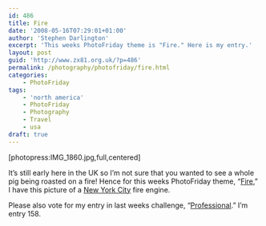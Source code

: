 ```yaml
---
id: 486
title: Fire
date: '2008-05-16T07:29:01+01:00'
author: 'Stephen Darlington'
excerpt: 'This weeks PhotoFriday theme is "Fire." Here is my entry.'
layout: post
guid: 'http://www.zx81.org.uk/?p=486'
permalink: /photography/photofriday/fire.html
categories:
    - PhotoFriday
tags:
    - 'north america'
    - PhotoFriday
    - Photography
    - Travel
    - usa
draft: true
---
```


\[photopress:IMG\_1860.jpg,full,centered\]

It’s still early here in the UK so I’m not sure that you wanted to see a whole pig being roasted on a fire! Hence for this weeks PhotoFriday theme, “[Fire](http://www.photofriday.com/archives/challenge/000773.php),” I have this picture of a [New York City](/travel/new-york-2006.html) fire engine.

Please also vote for my entry in last weeks challenge, “[Professional](http://www.photofriday.com/linkviewer.php?id=771).” I’m entry 158.